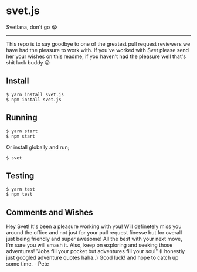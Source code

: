 # svet.js
Svetlana, don't go 😭

---

This repo is to say goodbye to one of the greatest pull request reviewers we have had the pleasure to work with. If you've worked with Svet please send her your wishes on this readme, if you haven't had the pleasure well that's shit luck buddy 😛

## Install

```
$ yarn install svet.js
$ npm install svet.js
```

## Running

```
$ yarn start
$ npm start
```

Or install globally and run;

```
$ svet
```

## Testing

```
$ yarn test
$ npm test
```


## Comments and Wishes

Hey Svet!
It's been a pleasure working with you! Will definetely miss you around the office and not just for your pull request finesse but for overall just being friendly and super awesome! All the best with your next move, I'm sure you will smash it. Also, keep on exploring and seeking those adventures! "Jobs fill your pocket but adventures fill your soul" (I honestly just googled adventure quotes haha..) Good luck! and hope to catch up some time. - Pete
